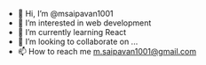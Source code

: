 - 👋 Hi, I’m @msaipavan1001
- 👀 I’m interested in web development
- 🌱 I’m currently learning React
- 💞️ I’m looking to collaborate on ...
- 📫 How to reach me m.saipavan1001@gmail.com

<!---
msaipavan1001/msaipavan1001 is a ✨ special ✨ repository because its `README.md` (this file) appears on your GitHub profile.
You can click the Preview link to take a look at your changes.
--->
